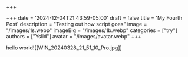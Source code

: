 +++

+++
date = '2024-12-04T21:43:59-05:00'
draft = false
title = 'My Fourth Post'
description = "Testing out how script goes"
image = "/images/1s.webp"
imageBig = "/images/1b.webp"
categories = ["try"]
authors = ["Yslid"]
avatar = "/images/avatar.webp"
+++

hello world![[WIN_20240328_21_51_10_Pro.jpg]]